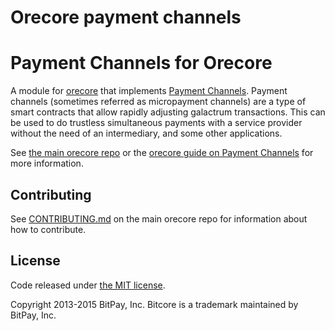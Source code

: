 Orecore payment channels
========================

# Payment Channels for Orecore

A module for [orecore][orecore] that implements [Payment Channels][channel]. Payment channels (sometimes referred as micropayment channels) are a type of smart contracts that allow rapidly adjusting galactrum transactions. This can be used to do trustless simultaneous payments with a service provider without the need of an intermediary, and some other applications.

See [the main orecore repo][orecore] or the [orecore guide on Payment Channels](http://bitcore.io/guide/module/channel/index.html) for more information.

## Contributing

See [CONTRIBUTING.md](https://github.com/GAB5TER/orecore/blob/master/CONTRIBUTING.md) on the main orecore repo for information about how to contribute.

## License

Code released under [the MIT license](https://github.com/GAB5TER/orecore/blob/master/LICENSE).

Copyright 2013-2015 BitPay, Inc. Bitcore is a trademark maintained by BitPay, Inc.

[orecore]: https://github.com/GAB5TER/orecore
[channel]: https://bitcoin.org/en/developer-guide#micropayment-channel
